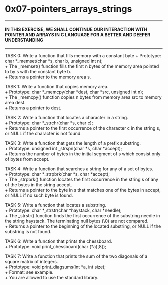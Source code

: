 # 0x07-pointers_arrays_strings   

***

#### IN THIS EXERCISE, WE SHALL CONTINUE OUR INTERACTION WITH POINTER AND ARRAYS IN C LANGUAGE FOR A BETTER AND DEEPER UNDERSTANDING   

***

TASK 0: Write a function that fills memory with a constant byte
	+ Prototype: char *_memset(char *s, char b, unsigned int n);   
	+ The _memset() function fills the first n bytes of the memory area pointed to by s with the constant byte b.   
	+ Returns a pointer to the memory area s.    

TASK 1: Write a function that copies memory area.   
	+ Prototype: char *_memcpy(char *dest, char *src, unsigned int n);   
	+ The _memcpy() function copies n bytes from memory area src to memory area dest.   
	+ Returns a pointer to dest.   

TASK 2: Write a function that locates a character in a string.   
	+ Prototype: char *_strchr(char *s, char c);   
	+ Returns a pointer to the first occurrence of the character c in the string s, or NULL if the character is not found.   

TASK 3: Write a function that gets the length of a prefix substring.   
	+ Prototype: unsigned int _strspn(char *s, char *accept);   
	+ Returns the number of bytes in the initial segment of s which consist only of bytes from accept.   

TASK 4: Write a function that searches a string for any of a set of bytes.   
	+ Prototype: char *_strpbrk(char *s, char *accept);   
	+ The _strpbrk() function locates the first occurrence in the string s of any of the bytes in the string accept.   
	+ Returns a pointer to the byte in s that matches one of the bytes in accept, or NULL if no such byte is found.   

TASK 5: Write a function that locates a substring.   
	+ Prototype: char *_strstr(char *haystack, char *needle);   
	+ The _strstr() function finds the first occurrence of the substring needle in the string haystack. The terminating null bytes (\0) are not compared.   
	+ Returns a pointer to the beginning of the located substring, or NULL if the substring is not found.   

TASK 6: Write a function that prints the chessboard.   
	+ Prototype: void print_chessboard(char (*a)[8]);   

TASK 7: Write a function that prints the sum of the two diagonals of a square matrix of integers.   
	+ Prototype: void print_diagsums(int *a, int size);   
	+ Format: see example.   
	+ You are allowed to use the standard library.   
